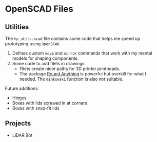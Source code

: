 # OpenSCAD Files


## Utilities
The `hp_utils.scad` file contains some code that helps me speed up prototyping using `OpenSCAD`. 

1. Defines custom `move` and `mirror` commands that work with my mental models for shaping components. 
1. Some code to add filets in drawings
    - Filets create nicer paths for 3D printer printheads. 
    - The package [Round Anything](https://github.com/Irev-Dev/Round-Anything) is powerful but overkill for what I needed. The `minkowski` function is also not suitable.

Future additions:

- Hinges
- Boxes with lids screwed in at corners
- Boxes with snap-fit lids

## Projects

- LiDAR Bot
